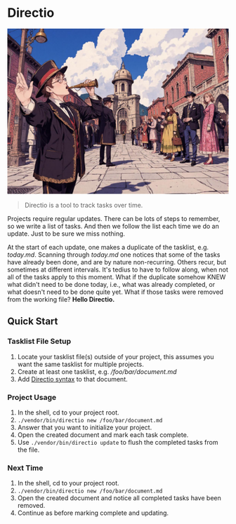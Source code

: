 <!--
id: readme
tags: ''
-->

# Directio

![Directio](../../images/directio.jpg)

> Directio is a tool to track tasks over time.

Projects require regular updates. There can be lots of steps to remember, so we write a list of tasks. And then we follow the list each time we do an update. Just to be sure we miss nothing.

At the start of each update, one makes a duplicate of the tasklist, e.g. _today.md_. Scanning through _today.md_ one notices that some of the tasks have already been done, and are by nature non-recurring. Others recur, but sometimes at different intervals. It's tedius to have to follow along, when not all of the tasks apply to this moment. What if the duplicate somehow KNEW what didn't need to be done today, i.e., what was already completed, or what doesn't need to be done quite yet. What if those tasks were removed from the working file? **Hello Directio.**

## Quick Start

### Tasklist File Setup

1. Locate your tasklist file(s) outside of your project, this assumes you want the same tasklist for multiple projects.
2. Create at least one tasklist, e.g. _/foo/bar/document.md_
3. Add [Directio syntax](@syntax) to that document.

### Project Usage

1. In the shell, cd to your project root.
2. `./vendor/bin/directio new /foo/bar/document.md`
3. Answer that you want to initialize your project.
4. Open the created document and mark each task complete.
5. Use `./vendor/bin/directio update` to flush the completed tasks from the file.

### Next Time

1. In the shell, cd to your project root.
2. `./vendor/bin/directio new /foo/bar/document.md`
3. Open the created document and notice all completed tasks have been removed.
4. Continue as before marking complete and updating.
